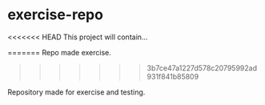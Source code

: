 # exercise-repo
<<<<<<< HEAD
This project will contain...

=======
Repo made exercise.
>>>>>>> 3b7ce47a1227d578c20795992ad931f841b85809

Repository made for exercise and testing.
